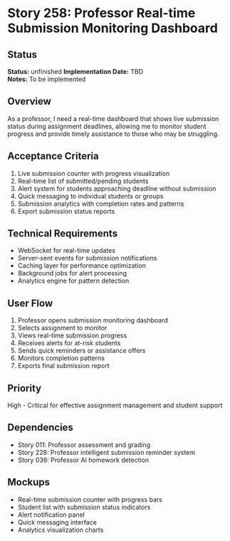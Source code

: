 # Story 258: Professor Real-time Submission Monitoring Dashboard

## Status
**Status:** unfinished
**Implementation Date:** TBD  
**Notes:** To be implemented

## Overview
As a professor, I need a real-time dashboard that shows live submission status during assignment deadlines, allowing me to monitor student progress and provide timely assistance to those who may be struggling.

## Acceptance Criteria
1. Live submission counter with progress visualization
2. Real-time list of submitted/pending students
3. Alert system for students approaching deadline without submission
4. Quick messaging to individual students or groups
5. Submission analytics with completion rates and patterns
6. Export submission status reports

## Technical Requirements
- WebSocket for real-time updates
- Server-sent events for submission notifications
- Caching layer for performance optimization
- Background jobs for alert processing
- Analytics engine for pattern detection

## User Flow
1. Professor opens submission monitoring dashboard
2. Selects assignment to monitor
3. Views real-time submission progress
4. Receives alerts for at-risk students
5. Sends quick reminders or assistance offers
6. Monitors completion patterns
7. Exports final submission report

## Priority
High - Critical for effective assignment management and student support

## Dependencies
- Story 011: Professor assessment and grading
- Story 228: Professor intelligent submission reminder system
- Story 036: Professor AI homework detection

## Mockups
- Real-time submission counter with progress bars
- Student list with submission status indicators
- Alert notification panel
- Quick messaging interface
- Analytics visualization charts
